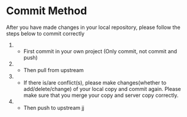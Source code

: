 # Commit Method #
After you have made changes in your local repository, please follow the steps below to commit correctly
1. - First commit in your own project (Only commit, not commit and push)
1. - Then pull from upstream
1. - If there is/are conflict(s), please make changes(whether to add/delete/change) of your local copy and commit again. Please make sure that you merge your copy and server copy correctly.
1. - Then push to upstream
jj